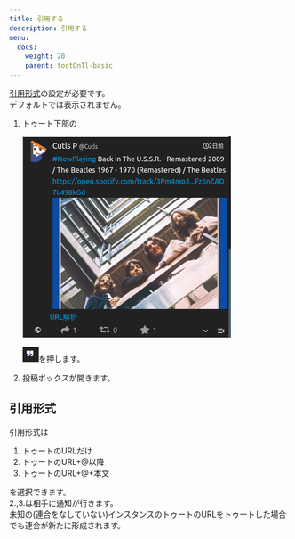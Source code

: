 ```yaml
---
title: 引用する
description: 引用する
menu:
  docs:
    weight: 20
    parent: tootOnTl-basic
---
```


[引用形式](https://docs.thedesk.top/post/quote)の設定が必要です。  
デフォルトでは表示されません。  

1. トゥート下部の  

   ![toottl1](https://raw.githubusercontent.com/cutls/TheDeskDocs/master/media/toottl1.png)  

   ![toottl4](https://raw.githubusercontent.com/cutls/TheDeskDocs/master/media/toottl4.png)を押します。

2. 投稿ボックスが開きます。

## 引用形式

引用形式は 
1. トゥートのURLだけ
1. トゥートのURL+@以降
1. トゥートのURL+@+本文 

を選択できます。  
2.,3.は相手に通知が行きます。  
未知の\(連合をなしていない\)インスタンスのトゥートのURLをトゥートした場合でも連合が新たに形成されます。


